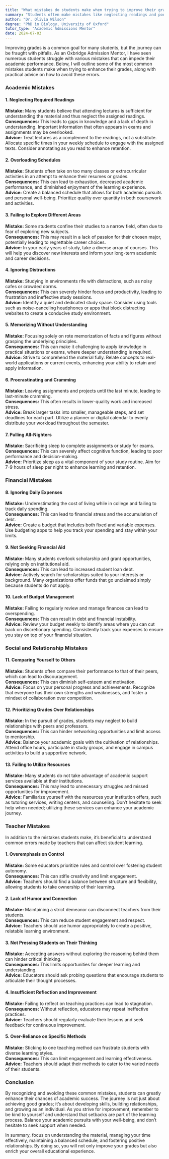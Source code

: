 ```yaml
---
title: "What mistakes do students make when trying to improve their grades?"
summary: "Students often make mistakes like neglecting readings and poor time management when trying to improve grades. Learn how to avoid these pitfalls."
author: "Dr. Olivia Wilson"
degree: "PhD in Biology, University of Oxford"
tutor_type: "Academic Admissions Mentor"
date: 2024-07-03
---
```


Improving grades is a common goal for many students, but the journey can be fraught with pitfalls. As an Oxbridge Admission Mentor, I have seen numerous students struggle with various mistakes that can impede their academic performance. Below, I will outline some of the most common mistakes students make when trying to enhance their grades, along with practical advice on how to avoid these errors. 

### Academic Mistakes

#### 1. Neglecting Required Readings
**Mistake:** Many students believe that attending lectures is sufficient for understanding the material and thus neglect the assigned readings.  
**Consequences:** This leads to gaps in knowledge and a lack of depth in understanding. Important information that often appears in exams and assignments may be overlooked.  
**Advice:** Treat lectures as a complement to the readings, not a substitute. Allocate specific times in your weekly schedule to engage with the assigned texts. Consider annotating as you read to enhance retention.

#### 2. Overloading Schedules
**Mistake:** Students often take on too many classes or extracurricular activities in an attempt to enhance their resumes or grades.  
**Consequences:** This can lead to exhaustion, decreased academic performance, and diminished enjoyment of the learning experience.  
**Advice:** Create a balanced schedule that allows for both academic pursuits and personal well-being. Prioritize quality over quantity in both coursework and activities.

#### 3. Failing to Explore Different Areas
**Mistake:** Some students confine their studies to a narrow field, often due to fear of exploring new subjects.  
**Consequences:** This may result in a lack of passion for their chosen major, potentially leading to regrettable career choices.  
**Advice:** In your early years of study, take a diverse array of courses. This will help you discover new interests and inform your long-term academic and career decisions.

#### 4. Ignoring Distractions
**Mistake:** Studying in environments rife with distractions, such as noisy cafes or crowded dorms.  
**Consequences:** This can severely hinder focus and productivity, leading to frustration and ineffective study sessions.  
**Advice:** Identify a quiet and dedicated study space. Consider using tools such as noise-canceling headphones or apps that block distracting websites to create a conducive study environment.

#### 5. Memorizing Without Understanding
**Mistake:** Focusing solely on rote memorization of facts and figures without grasping the underlying principles.  
**Consequences:** This can make it challenging to apply knowledge in practical situations or exams, where deeper understanding is required.  
**Advice:** Strive to comprehend the material fully. Relate concepts to real-world applications or current events, enhancing your ability to retain and apply information.

#### 6. Procrastinating and Cramming
**Mistake:** Leaving assignments and projects until the last minute, leading to last-minute cramming.  
**Consequences:** This often results in lower-quality work and increased stress.  
**Advice:** Break larger tasks into smaller, manageable steps, and set deadlines for each part. Utilize a planner or digital calendar to evenly distribute your workload throughout the semester.

#### 7. Pulling All-Nighters
**Mistake:** Sacrificing sleep to complete assignments or study for exams.  
**Consequences:** This can severely affect cognitive function, leading to poor performance and decision-making.  
**Advice:** Prioritize sleep as a vital component of your study routine. Aim for 7-9 hours of sleep per night to enhance learning and retention.

### Financial Mistakes

#### 8. Ignoring Daily Expenses
**Mistake:** Underestimating the cost of living while in college and failing to track daily spending.  
**Consequences:** This can lead to financial stress and the accumulation of debt.  
**Advice:** Create a budget that includes both fixed and variable expenses. Use budgeting apps to help you track your spending and stay within your limits.

#### 9. Not Seeking Financial Aid
**Mistake:** Many students overlook scholarship and grant opportunities, relying only on institutional aid.  
**Consequences:** This can lead to increased student loan debt.  
**Advice:** Actively search for scholarships suited to your interests or background. Many organizations offer funds that go unclaimed simply because students do not apply. 

#### 10. Lack of Budget Management
**Mistake:** Failing to regularly review and manage finances can lead to overspending.  
**Consequences:** This can result in debt and financial instability.  
**Advice:** Review your budget weekly to identify areas where you can cut back on discretionary spending. Consistently track your expenses to ensure you stay on top of your financial situation.

### Social and Relationship Mistakes

#### 11. Comparing Yourself to Others
**Mistake:** Students often compare their performance to that of their peers, which can lead to discouragement.  
**Consequences:** This can diminish self-esteem and motivation.  
**Advice:** Focus on your personal progress and achievements. Recognize that everyone has their own strengths and weaknesses, and foster a mindset of collaboration over competition.

#### 12. Prioritizing Grades Over Relationships
**Mistake:** In the pursuit of grades, students may neglect to build relationships with peers and professors.  
**Consequences:** This can hinder networking opportunities and limit access to mentorship.  
**Advice:** Balance your academic goals with the cultivation of relationships. Attend office hours, participate in study groups, and engage in campus activities to build a supportive network.

#### 13. Failing to Utilize Resources
**Mistake:** Many students do not take advantage of academic support services available at their institutions.  
**Consequences:** This may lead to unnecessary struggles and missed opportunities for improvement.  
**Advice:** Familiarize yourself with the resources your institution offers, such as tutoring services, writing centers, and counseling. Don’t hesitate to seek help when needed; utilizing these services can enhance your academic journey.

### Teacher Mistakes

In addition to the mistakes students make, it’s beneficial to understand common errors made by teachers that can affect student learning. 

#### 1. Overemphasis on Control
**Mistake:** Some educators prioritize rules and control over fostering student autonomy.  
**Consequences:** This can stifle creativity and limit engagement.  
**Advice:** Teachers should find a balance between structure and flexibility, allowing students to take ownership of their learning.

#### 2. Lack of Humor and Connection
**Mistake:** Maintaining a strict demeanor can disconnect teachers from their students.  
**Consequences:** This can reduce student engagement and respect.  
**Advice:** Teachers should use humor appropriately to create a positive, relatable learning environment.

#### 3. Not Pressing Students on Their Thinking
**Mistake:** Accepting answers without exploring the reasoning behind them can hinder critical thinking.  
**Consequences:** This limits opportunities for deeper learning and understanding.  
**Advice:** Educators should ask probing questions that encourage students to articulate their thought processes.

#### 4. Insufficient Reflection and Improvement
**Mistake:** Failing to reflect on teaching practices can lead to stagnation.  
**Consequences:** Without reflection, educators may repeat ineffective practices.  
**Advice:** Teachers should regularly evaluate their lessons and seek feedback for continuous improvement.

#### 5. Over-Reliance on Specific Methods
**Mistake:** Sticking to one teaching method can frustrate students with diverse learning styles.  
**Consequences:** This can limit engagement and learning effectiveness.  
**Advice:** Teachers should adapt their methods to cater to the varied needs of their students.

### Conclusion

By recognizing and avoiding these common mistakes, students can greatly enhance their chances of academic success. The journey is not just about achieving good grades; it’s about developing skills, building relationships, and growing as an individual. As you strive for improvement, remember to be kind to yourself and understand that setbacks are part of the learning process. Balance your academic pursuits with your well-being, and don’t hesitate to seek support when needed. 

In summary, focus on understanding the material, managing your time effectively, maintaining a balanced schedule, and fostering positive relationships. By doing so, you will not only improve your grades but also enrich your overall educational experience.
    